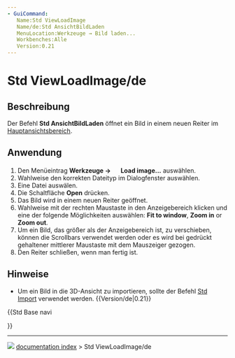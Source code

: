 ```yaml
---
- GuiCommand:
   Name:Std ViewLoadImage
   Name/de:Std AnsichtBildLaden
   MenuLocation:Werkzeuge → Bild laden...
   Workbenches:Alle
   Version:0.21
---
```


# Std ViewLoadImage/de



## Beschreibung

Der Befehl **Std AnsichtBildLaden** öffnet ein Bild in einem neuen Reiter im [Hauptansichtsbereich](Main_view_area/de.md).



## Anwendung

1.  Den Menüeintrag **Werkzeuge → <img src="images/Std_ViewLoadImage.svg" width=16px> Load image...** auswählen.
2.  Wahlweise den korrekten Dateityp im Dialogfenster auswählen.
3.  Eine Datei auswälen.
4.  Die Schaltfläche **Open** drücken.
5.  Das Bild wird in einem neuen Reiter geöffnet.
6.  Wahlweise mit der rechten Maustaste in den Anzeigebereich klicken und eine der folgende Möglichkeiten auswählen: **Fit to window**, **Zoom in** or **Zoom out**.
7.  Um ein Bild, das größer als der Anzeigebereich ist, zu verschieben, können die Scrollbars verwendet werden oder es wird bei gedrückt gehaltener mittlerer Maustaste mit dem Mauszeiger gezogen.
8.  Den Reiter schließen, wenn man fertig ist.



## Hinweise

-   Um ein Bild in die 3D-Ansicht zu importieren, sollte der Befehl [Std Import](Std_Import/de.md) verwendet werden. {{Version/de|0.21}}





{{Std Base navi

}}



---
![](images/Button_right.svg) [documentation index](../README.md) > Std ViewLoadImage/de
